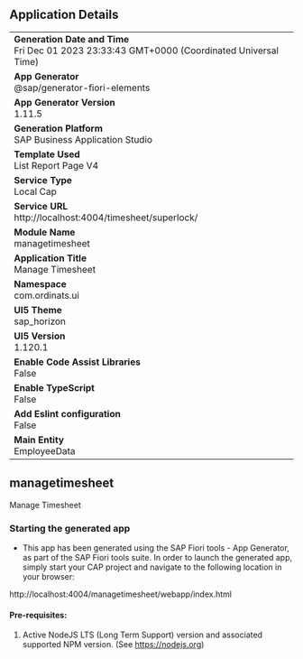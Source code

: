 ## Application Details
|               |
| ------------- |
|**Generation Date and Time**<br>Fri Dec 01 2023 23:33:43 GMT+0000 (Coordinated Universal Time)|
|**App Generator**<br>@sap/generator-fiori-elements|
|**App Generator Version**<br>1.11.5|
|**Generation Platform**<br>SAP Business Application Studio|
|**Template Used**<br>List Report Page V4|
|**Service Type**<br>Local Cap|
|**Service URL**<br>http://localhost:4004/timesheet/superlock/
|**Module Name**<br>managetimesheet|
|**Application Title**<br>Manage Timesheet|
|**Namespace**<br>com.ordinats.ui|
|**UI5 Theme**<br>sap_horizon|
|**UI5 Version**<br>1.120.1|
|**Enable Code Assist Libraries**<br>False|
|**Enable TypeScript**<br>False|
|**Add Eslint configuration**<br>False|
|**Main Entity**<br>EmployeeData|

## managetimesheet

Manage Timesheet

### Starting the generated app

-   This app has been generated using the SAP Fiori tools - App Generator, as part of the SAP Fiori tools suite.  In order to launch the generated app, simply start your CAP project and navigate to the following location in your browser:

http://localhost:4004/managetimesheet/webapp/index.html

#### Pre-requisites:

1. Active NodeJS LTS (Long Term Support) version and associated supported NPM version.  (See https://nodejs.org)


